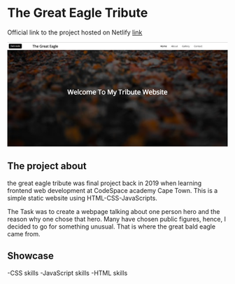 # The Great Eagle Tribute

Official link to the project hosted on Netlify [link](https://thegreateagle.netlify.app/)

<img src="./images/thegreateagleredo.png"/>

## The project about

the great eagle tribute was final project back in 2019 when learning frontend web development at CodeSpace academy Cape Town.
This is a simple static website using HTML-CSS-JavaScripts.

The Task was to create a webpage talking about one person hero and the reason why one chose that hero. Many have chosen public figures, hence, I decided to go for something unusual. That is where the great bald eagle came from.

## Showcase

-CSS skills
-JavaScript skills
-HTML skills

